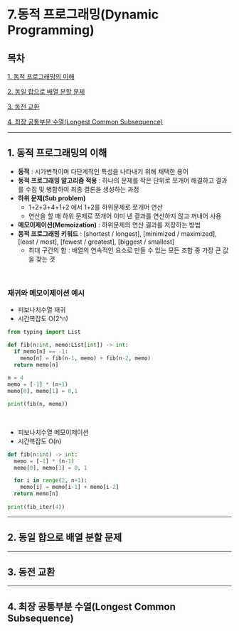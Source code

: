 # 7.동적 프로그래밍(Dynamic Programming)

## 목차


[1. 동적 프로그래밍의 이해](#1)

[2. 동일 합으로 배열 분할 문제](#2)

[3. 동전 교환](#3)

[4. 최장 공통부분 수열(Longest Common Subsequence)](#4)

---

## 1. 동적 프로그래밍의 이해<a id="1"></a>
- **동적** : 시가변적이며 다단계적인 특성을 나타내기 위해 채택한 용어
- **동적 프로그래밍 알고리즘 적용** : 하나의 문제를 작은 단위로 쪼개어 해결하고 결과를 수집 및 병합하여 최종 결론을 생성하는 과정
- **하위 문제(Sub problem)** 
  - 1+2+3+4+1+2 에서 1+2를 하위문제로 쪼개어 연산
  - 연산을 할 때 하위 문제로 쪼개어 이미 낸 결과를 연산하지 않고 꺼내어 사용
- **메모이제이션(Memoization)** : 하위문제의 연산 결과를 저장하는 방법
- **동적 프로그래밍 키워드** : [shortest / longest], [minimized / maximized], [least / most], [fewest / greatest], [biggest / smallest]
  - 최대 구간의 합 : 배열의 연속적인 요소로 만들 수 있는 모든 조합 중 가장 큰 값을 찾는 것

<br>

### 재귀와 메모이제이션 예시
- 피보나치수열 재귀
- 시간복잡도 O(2^n)
```py
from typing import List

def fib(n:int, memo:List[int]) -> int:
  if memo[n] == -1:
    memo[n] = fib(n-1, memo) + fib(n-2, memo)
  return memo[n]
   
n = 4
memo = [-1] * (n+1)
memo[0], memo[1] = 0,1

print(fib(n, memo))
```

<br>

- 피보나치수열 메모이제이션
- 시간복잡도 O(n)
```py
def fib(n:int) -> int:
  memo = [-1] * (n-1)
  memo[0], memo[1] = 0, 1

  for i in range(2, n+1):
    memo[i] = memo[i-1] + memo[i-2]
  return memo[n]
  
print(fib_iter(4))
```

---

## 2. 동일 합으로 배열 분할 문제<a id="2"></a>

---

## 3. 동전 교환<a id="3"></a>

---

## 4. 최장 공통부분 수열(Longest Common Subsequence)<a id="4"></a>
